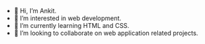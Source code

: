 - 👋 Hi, I’m Ankit.
- 👀 I’m interested in web development.
- 🌱 I’m currently learning HTML and CSS.
- 💞️ I’m looking to collaborate on web application related projects.

<!---
ankittyagi15136/ankittyagi15136 is a ✨ special ✨ repository because its `README.md` (this file) appears on your GitHub profile.
You can click the Preview link to take a look at your changes.
--->
